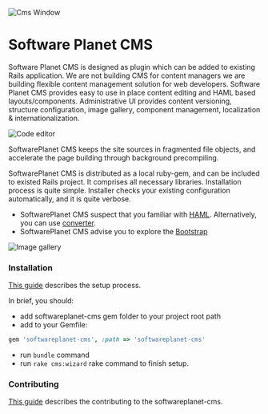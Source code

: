 ![Cms Window](http://softwareplanetpro.com/static/img/sp_logo.png?v=2e51f "SoftwarePlanet")

Software Planet CMS
==================

Software Planet CMS is designed as plugin which can be added to existing Rails application.
We are not building CMS for content managers we are building flexible content management solution
for web developers. Software Planet CMS provides easy to use in place content editing and HAML based layouts/components.
Administrative UI provides content versioning, structure configuration, image gallery, component management, localization & internationalization.

![Code editor](https://github.com/softwareplanet/cms/blob/master/doc/code.png?raw=true "Code editor")

SoftwarePlanet CMS keeps the site sources in fragmented file objects, and accelerate the page building through background precompiling.

SoftwarePlanet CMS is distributed as a local ruby-gem, and can be included to existed Rails project.
It comprises all necessary libraries. Installation process is quite simple.
Installer checks your existing configuration automatically, and it is quite verbose.

* SoftwarePlanet CMS suspect that you familiar with [HAML](http://haml.info/). Alternatively, you can use [converter](http://html2haml.heroku.com/).
* SoftwarePlanet CMS advise you to explore the [Bootstrap](http://twitter.github.io/bootstrap/)

![Image gallery](https://github.com/softwareplanet/cms/blob/master/doc/gallery.png?raw=true "Image gallery")

### Installation

[This guide](http://htmlpreview.github.io/?https://raw.github.com/softwareplanet/cms/master/devcms/guide/compiled/setup.html)
describes the setup process.

In brief, you should:

- add softwareplanet-cms gem folder to your project root path
- add to your Gemfile:

```ruby
gem 'softwareplanet-cms', :path => 'softwareplanet-cms'
```
- run `bundle` command
- run `rake cms:wizard` rake command to finish setup.

### Contributing

[This guide](http://htmlpreview.github.io/?https://raw.github.com/softwareplanet/cms/master/devcms/guide/compiled/contributing.html)
describes the contributing to the softwareplanet-cms.
